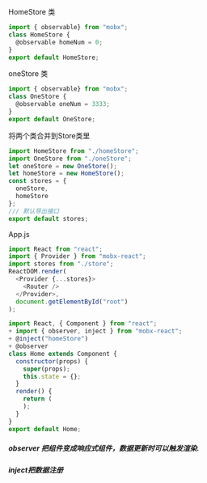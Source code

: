 
HomeStore 类
```js
import { observable} from "mobx";
class HomeStore {
  @observable homeNum = 0;
}
export default HomeStore;
```

oneStore 类
```js
import { observable} from "mobx";
class OneStore {
  @observable oneNum = 3333;
}
export default OneStore;
```

将两个类合并到Store类里
```js
import HomeStore from "./homeStore";
import OneStore from "./oneStore";
let oneStore = new OneStore();
let homeStore = new HomeStore();
const stores = {
  oneStore,
  homeStore
};
/// 默认导出接口
export default stores;
```

App.js
```js
import React from "react";
import { Provider } from "mobx-react";
import stores from "./store";
ReactDOM.render(
  <Provider {...stores}>
    <Router />
  </Provider>,
  document.getElementById("root")
);
```

```js
import React, { Component } from "react";
+ import { observer, inject } from "mobx-react";
+ @inject("homeStore")
+ @observer
class Home extends Component {
  constructor(props) {
    super(props);
    this.state = {};
  }
  render() {
    return (
    );
  }
}
export default Home;
```
#####  observer 把组件变成响应式组件，数据更新时可以触发渲染.
#####  inject把数据注册

<!--stackedit_data:
eyJoaXN0b3J5IjpbMjEyNTUzOTgzMiwtMTM2OTgwNjk4N119
-->